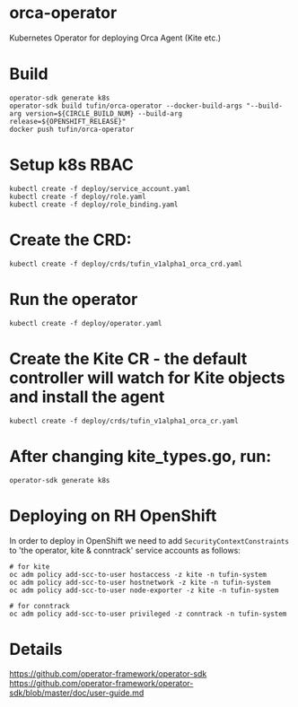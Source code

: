 # orca-operator
Kubernetes Operator for deploying Orca Agent (Kite etc.)

# Build
```
operator-sdk generate k8s
operator-sdk build tufin/orca-operator --docker-build-args "--build-arg version=${CIRCLE_BUILD_NUM} --build-arg release=${OPENSHIFT_RELEASE}"
docker push tufin/orca-operator
```

# Setup k8s RBAC 
```
kubectl create -f deploy/service_account.yaml
kubectl create -f deploy/role.yaml
kubectl create -f deploy/role_binding.yaml
```

# Create the CRD:
```
kubectl create -f deploy/crds/tufin_v1alpha1_orca_crd.yaml
```

# Run the operator
```
kubectl create -f deploy/operator.yaml
```

# Create the Kite CR - the default controller will watch for Kite objects and install the agent
```
kubectl create -f deploy/crds/tufin_v1alpha1_orca_cr.yaml
```

# After changing kite_types.go, run:
```
operator-sdk generate k8s
```

# Deploying on RH OpenShift
In order to deploy in OpenShift we need to add `SecurityContextConstraints` 
to 'the operator, kite & conntrack' service accounts as follows:

```
# for kite
oc adm policy add-scc-to-user hostaccess -z kite -n tufin-system
oc adm policy add-scc-to-user hostnetwork -z kite -n tufin-system
oc adm policy add-scc-to-user node-exporter -z kite -n tufin-system

# for conntrack
oc adm policy add-scc-to-user privileged -z conntrack -n tufin-system
```

# Details
https://github.com/operator-framework/operator-sdk
https://github.com/operator-framework/operator-sdk/blob/master/doc/user-guide.md

